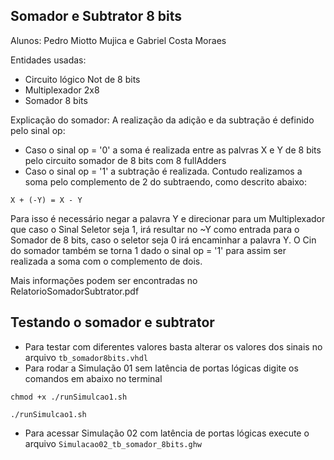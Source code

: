 ## Somador e Subtrator 8 bits

Alunos: Pedro Miotto Mujica e Gabriel Costa Moraes

Entidades usadas:
- Circuito lógico Not de 8 bits
- Multiplexador 2x8
- Somador 8 bits

Explicação do somador: A realização da adição e da subtração é definido pelo sinal op:
- Caso o sinal op = '0' a soma é realizada entre as palvras X e Y de 8 bits pelo circuito somador de 8 bits com 8 fullAdders
- Caso o sinal op = '1' a subtração é realizada. Contudo realizamos a soma pelo complemento de 2 do subtraendo, como descrito abaixo: 
```
X + (-Y) = X - Y
```
Para isso é necessário negar a palavra Y e direcionar para um Multiplexador que caso o Sinal Seletor seja 1, irá resultar  no ~Y como entrada para o Somador de 8 bits, caso o seletor seja 0 irá encaminhar a palavra Y.
O Cin do somador também se torna 1 dado o sinal op = '1' para assim ser realizada a soma com o complemento de dois.

Mais informações podem ser encontradas no RelatorioSomadorSubtrator.pdf
## Testando o somador e subtrator
 - Para testar com diferentes valores basta alterar os valores dos sinais no arquivo `tb_somador8bits.vhdl`
 - Para rodar a Simulação 01 sem latência de portas lógicas digite os comandos em abaixo no terminal
 ```
chmod +x ./runSimulcao1.sh
 ```
  ```
./runSimulcao1.sh
 ```
 - Para acessar Simulação 02 com latência de portas lógicas execute o arquivo `Simulacao02_tb_somador_8bits.ghw`
